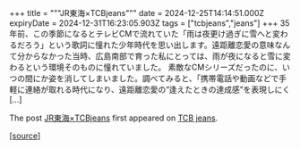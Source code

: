 +++
title = """JR東海×TCBjeans"""
date = 2024-12-25T14:14:51.000Z
expiryDate = 2024-12-31T16:23:05.903Z
tags = ["tcbjeans","jeans"]
+++
35年前、この季節になるとテレビCMで流れていた「雨は夜更け過ぎに雪へと変わるだろう」という歌詞に憧れた少年時代を思い出します。遠距離恋愛の意味なんて分からなかった当時、広島南部で育った私にとっては、雨が夜になると雪に変わるという環境そのものに憧れていました。 素敵なCMシリーズだったのに、いつの間にか姿を消してしまいました。調べてみると、「携帯電話や動画などで手軽に連絡が取れる時代になり、遠距離恋愛の“逢えたときの達成感”を表現しにく \[…\]

The post [JR東海×TCBjeans](http://tcbjeans.com/2024/12/25/50543) first appeared on [TCB jeans](http://tcbjeans.com).

[[source]](http://tcbjeans.com/2024/12/25/50543)
